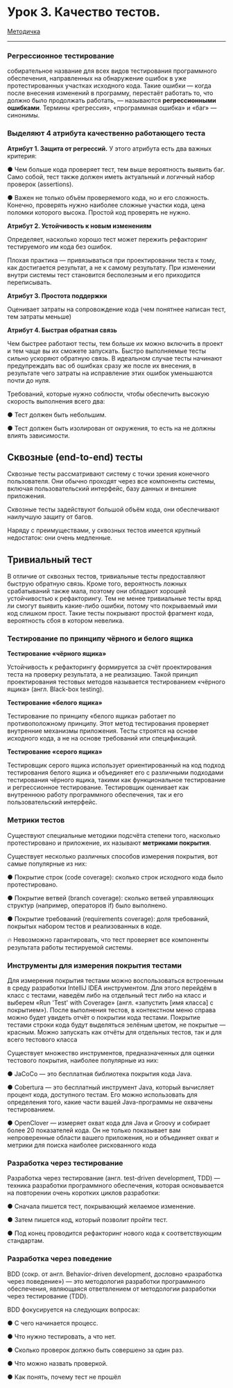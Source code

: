 # Урок 3. Качество тестов.

[Методичка](https://gbcdn.mrgcdn.ru/uploads/asset/5493159/attachment/9d159dd0a747cdbf9eb9b4dc70da9015.pdf)

---

### Регрессионное тестирование 

собирательное название для всех видов тестирования программного обеспечения, направленных на обнаружение ошибок в уже протестированных участках исходного кода. Такие ошибки — когда после внесения изменений в программу, перестаёт работать то, что должно было продолжать работать, — называются **регрессионными ошибками**. Термины «регрессия», «программная ошибка» и «баг» — синонимы.

### Выделяют 4 атрибута качественно работающего теста

**Атрибут 1. Защита от регрессий.** У этого атрибута есть два важных критерия:

● Чем больше кода проверяет тест, тем выше вероятность выявить баг.
Само собой, тест также должен иметь актуальный и логичный набор
проверок (assertions).

● Важен не только объём проверяемого кода, но и его сложность.
Конечно, проверять нужно наиболее сложные участки кода, цена поломки
которого высока. Простой код проверять не нужно.

**Атрибут 2. Устойчивость к новым изменениям**

Определяет, насколько хорошо тест может пережить рефакторинг тестируемого
им кода без ошибок.

Плохая практика — привязываться при проектировании теста к тому, как
достигается результат, а не к самому результату. При изменении внутри
системы тест становится бесполезным и его приходится переписывать.

**Атрибут 3. Простота поддержки**

Оценивает затраты на сопровождение кода (чем понятнее написан тест, тем
затраты меньше)

**Атрибут 4. Быстрая обратная связь**

Чем быстрее работают тесты, тем больше их можно включить в проект и тем
чаще вы их сможете запускать. Быстро выполняемые тесты сильно ускоряют обратную связь. В идеальном случае тесты начинают предупреждать вас об ошибках сразу же после их внесения, в результате чего затраты на исправление этих ошибок уменьшаются почти до нуля.

Требований, которые нужно соблюсти, чтобы обеспечить высокую скорость
выполнения всего два:

● Тест должен быть небольшим.

● Тест должен быть изолирован от окружения, то есть на не должны
влиять зависимости.

## Сквозные (end-to-end) тесты

Сквозные тесты рассматривают систему с точки зрения конечного пользователя.
Они обычно проходят через все компоненты системы, включая пользовательский
интерфейс, базу данных и внешние приложения.

Сквозные тесты задействуют большой объём кода, они обеспечивают
наилучшую защиту от багов.

Наряду с преимуществами, у сквозных тестов имеется крупный недостаток: они
очень медленные.

## Тривиальный тест

В отличие от сквозных тестов, тривиальные тесты предоставляют быструю
обратную связь. Кроме того, вероятность ложных срабатываний также мала,
поэтому они обладают хорошей устойчивостью к рефакторингу.
Тем не менее тривиальные тесты вряд ли смогут выявить какие-либо ошибки,
потому что покрываемый ими код слишком прост. Такие тесты покрывают
простой фрагмент кода, вероятность сбоя в котором невелика.

### Тестирование по принципу чёрного и белого ящика

**Тестирование «чёрного ящика»**

Устойчивость к рефакторингу формируется за счёт проектирования теста на
проверку результата, а не реализацию. Такой принцип проектирования тестовых
методов называется тестированием «чёрного ящика» (англ. Black-box testing).

**Тестирование «белого ящика»**

Тестирование по принципу «белого ящика» работает по противоположному
принципу. Этот метод тестирования проверяет внутренние механизмы
приложения. Тесты строятся на основе исходного кода, а не на основе
требований или спецификаций.

**Тестирование «серого ящика»**

Тестировщик серого ящика использует ориентированный на код подход
тестирования белого ящика и объединяет его с различными подходами
тестирования чёрного ящика, такими как функциональное тестирование и
регрессионное тестирование. Тестировщик оценивает как внутреннюю работу
программного обеспечения, так и его пользовательский интерфейс.

### Метрики тестов

Существуют специальные методики подсчёта степени того, насколько
протестировано и приложение, их называют **метриками покрытия**.

Существует несколько различных способов измерения покрытия, вот самые
популярные из них:

● Покрытие строк (code coverage): сколько строк исходного кода было
протестировано.

● Покрытие ветвей (branch coverage): сколько ветвей управляющих структур
(например, операторов if) было выполнено.

● Покрытие требований (requirements coverage): доля требований,
покрытых набором тестов и реализованных в коде.

🔥 Невозможно гарантировать, что тест проверяет все компоненты
результата работы тестируемой системы.

### Инструменты для измерения покрытия тестами

Для измерения покрытия тестами можно воспользоваться встроенным в среду
разработки IntelliJ IDEA инструментом. Для этого перейдём в класс с тестами,
наведём либо на отдельный тест либо на класс и выберем «Run 'Test' with
Coverage» (англ. «запустить [имя класса] с покрытием»). После выполнения
тестов, в контекстном меню справа можно будет увидеть отчёт о покрытии кода
тестами. Покрытие тестами строки кода будут выделяться зелёным цветом, не
покрытые — красным. Можно запускать как отчёты для отдельных тестов, так и
для всего тестового класса

Существует множество инструментов, предназначенных для оценки тестового
покрытия, наиболее популярные из них:

● JaCoCo — это бесплатная библиотека покрытия кода Java.

● Cobertura — это бесплатный инструмент Java, который вычисляет процент
кода, доступного тестам. Его можно использовать для определения того,
какие части вашей Java-программы не охвачены тестированием.

● OpenClover — измеряет охват кода для Java и Groovy и собирает более 20
показателей кода. Он не только показывает вам непроверенные области
вашего приложения, но и объединяет охват и метрики для поиска наиболее
рискованного кода

### Разработка через тестирование

Разработка через тестирование (англ. test-driven development, TDD) — техника
разработки программного обеспечения, которая основывается на повторении
очень коротких циклов разработки:

● Сначала пишется тест, покрывающий желаемое изменение.

● Затем пишется код, который позволит пройти тест.

● Под конец проводится рефакторинг нового кода к соответствующим
стандартам.

### Разработка через поведение

BDD (сокр. от англ. Behavior-driven development, дословно «разработка через
поведение») — это методология разработки программного обеспечения,
являющаяся ответвлением от методологии разработки через тестирование (TDD).

BDD фокусируется на следующих вопросах:

● С чего начинается процесс.

● Что нужно тестировать, а что нет.

● Сколько проверок должно быть совершено за один раз.

● Что можно назвать проверкой.

● Как понять, почему тест не прошёл